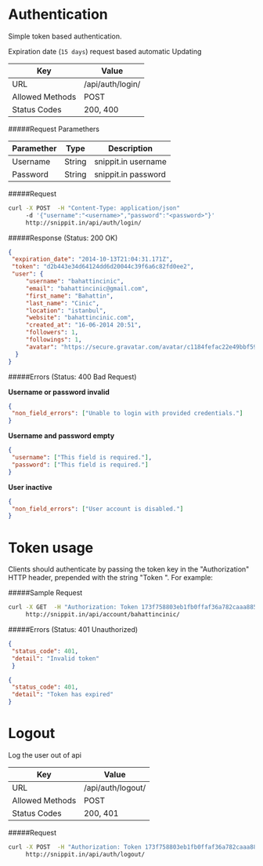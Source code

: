 Authentication
=======================
Simple token based authentication.

Expiration date (`15 days`) request based automatic Updating

| Key             | Value              |
| ----------------|--------------------|
| URL             | /api/auth/login/   |
| Allowed Methods | POST               |
| Status Codes    | 200, 400           |


#####Request Paramethers

| Paramether    | Type     | Description         |
| ------------- | ---------|---------------------|
| Username      | String   | snippit.in username |
| Password      | String   | snippit.in password |


#####Request

```bash
curl -X POST  -H "Content-Type: application/json"
     -d '{"username":"<username>","password":"<password>"}'
     http://snippit.in/api/auth/login/
```
    
#####Response (Status: 200 OK)

```json
{
 "expiration_date": "2014-10-13T21:04:31.171Z",
 "token": "d2b443e34d64124dd6d20044c39f6a6c82fd0ee2",
 "user": {
     "username": "bahattincinic",
     "email": "bahattincinic@gmail.com",
     "first_name": "Bahattin",
     "last_name": "Cinic",
     "location": "istanbul",
     "website": "bahattincinic.com",
     "created_at": "16-06-2014 20:51",
     "followers": 1,
     "followings": 1,
     "avatar": "https://secure.gravatar.com/avatar/c1184fefac22e49bbf59e3775ef6e9dd?s=130&d="
  }
}
```
    

#####Errors (Status: 400 Bad Request)
    
**Username or password invalid**
```json
{
 "non_field_errors": ["Unable to login with provided credentials."]
}
```
    
**Username and password empty**
```json
{
 "username": ["This field is required."],
 "password": ["This field is required."]
}
```

**User inactive**
```json
{
 "non_field_errors": ["User account is disabled."]
}
```


Token usage
=========================
Clients should authenticate by passing the token key in the "Authorization" HTTP header, prepended with the string "Token ".  For example:


#####Sample Request

```bash
curl -X GET  -H "Authorization: Token 173f758803eb1fb0ffaf36a782caaa885bd42af2"
     http://snippit.in/api/account/bahattincinic/
```

#####Errors (Status: 401 Unauthorized)

```json
{
 "status_code": 401,
 "detail": "Invalid token"
 }
```

```json
{
 "status_code": 401,
 "detail": "Token has expired"
}
```

Logout
=========================
Log the user out of api

| Key             | Value              |
| ----------------|--------------------|
| URL             | /api/auth/logout/  |
| Allowed Methods | POST               |
| Status Codes    | 200, 401           |

#####Request

```bash
curl -X POST  -H "Authorization: Token 173f758803eb1fb0ffaf36a782caaa885bd42af2"
     http://snippit.in/api/auth/logout/
```